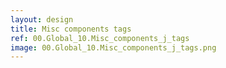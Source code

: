 ```yaml
---
layout: design
title: Misc components tags
ref: 00.Global_10.Misc_components_j_tags
image: 00.Global_10.Misc_components_j_tags.png
---
```


